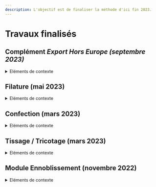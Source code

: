```yaml
---
description: L'objectif est de finaliser la méthode d'ici fin 2023.
---
```


# Travaux finalisés

## Complément _Export Hors Europe (septembre 2023)_

<details>

<summary>Eléments de contexte</summary>

Introduction d'un complément "hors-ACV" destiné à estimer l'impact des vêtements exportés hors Europe et non réutilisés.

Pourquoi un tel complément ?\
En l'état, les modélisations ACV telles que le projet de PEFCR Apparel & Footwear (v1.3) prévoient que les vêtements sont éliminés localement (France / Europe), réutilisés (en France ou à l'international) ou recyclés.\
Or, une part significative des vêtements exportés hors Europe sont directement jetés sans être réutilisés et ont un impact significatif sur les écosystèmes locaux.&#x20;

Ce complément proposé par Ecobalyse a vocation à être débattu/enrichi avec la communauté.

Aller plus loin => [https://fabrique-numerique.gitbook.io/ecobalyse/textile/complements-hors-acv/export-hors-europe](https://fabrique-numerique.gitbook.io/ecobalyse/textile/complements-hors-acv/export-hors-europe)

</details>

## Filature (mai 2023)

<details>

<summary>Eléments de contexte </summary>

La modélisation de l'étape de Filature était limitée car le socle technique historique (Base Impacts) ne permettait pas de différencier les procédés Matière et Filature. Ces derniers étaient regroupés dans des procédés génériques.

L'étape de filature est complexe car les propriétés recherchées par le donneur d'ordre sont nombreuses (coût, finesse, élasticité, régularité, etc.).&#x20;

La prise en compte de paramètres plus précis pour cette étape fut nécessaire afin de mieux refléter/différencier les réalités métier. Illustration de paramètres pris en compte :&#x20;

* procédé utilisé (Filature vs Filage)
* technique de filature (open-end vs ring)
* titrage du fil&#x20;

**Support de travail (illustratif)**\
[**https://docs.google.com/presentation/d/1NKjkK9IiWRp7aMC\_lmG6cju2XWMgExHR5t-\_GTsq\_jY/edit?usp=sharing**](https://docs.google.com/presentation/d/1NKjkK9IiWRp7aMC\_lmG6cju2XWMgExHR5t-\_GTsq\_jY/edit?usp=sharing)

</details>

## Confection (mars 2023)

<details>

<summary>Eléments de contexte </summary>

L'étape de confection constitue un enjeu majeur pour les entreprises à plusieurs égards :&#x20;

* la découpe implique des chutes (on parle d'emploi-matière) qui impactent d'autant la quantité de matière à produire,
* le temps-homme est élevé (et donc le coût de production) car l'assemblage des parties d'un vêtement est complexe et généralement effectué manuellement.

D'un point de vue environnemental, ces deux réalités peuvent être significatives dans une ACV.&#x20;

Dès lors, appréhender correctement ces paramètres (% pertes & temps-minute <=> kWh) est clé.

**Exemple de questions/enjeux abordés avec les experts de l'industrie**

* Quels sont les temps-minutes / SMV de vos vêtements ( # de minutes de confection) ?
* Avez-vous déjà estimé la consommation d’électricité de vos vêtements sur l’étape confection ?
* Quels sont vos taux de chute/pertes lors de la découpe/confection ?&#x20;

**Support de travail (illustratif)**\
[https://docs.google.com/presentation/d/1KhKaYWgYFO4pTx0AfE3RcErAU9fkl1Iw\_t9MdmJi9xk/edit?usp=sharing](https://docs.google.com/presentation/d/1KhKaYWgYFO4pTx0AfE3RcErAU9fkl1Iw\_t9MdmJi9xk/edit?usp=sharing)

</details>

## Tissage / Tricotage (mars 2023)

<details>

<summary>Eléments de contexte </summary>

L'étape tissage/tricotage contribue de manière significative à l'impact environnemental global d'un vêtement (entre 2% et 15% en moyenne); principalement du fait de la consommation d'électricité nécessaire pour actionner les machines.&#x20;

Ecobalyse mène des travaux poussés sur cette étape avec différents experts de l'industrie afin de retranscrire les réalités industrielles dans l'outil.&#x20;

**Exemple de questions/enjeux abordés avec les experts de l'industrie**

* Quelles sont les consommations moyennes d'électricitité (kWh / kg) constatées sur les principales machines de tissage et de tricotage ?&#x20;
* Quels sont les principaux procédés/techniques de tissage et tricotage utilisés dans l'industrie ?
* Quels sont les principaux grammages (g/m2) de tissu utilisés dans l'industrie ?
* Pourquoi à masse constante (1 kg) les procédés de tricotage consomment-ils généralement moins d'énergie (MJ) que ceux de tissage ?
* \[...]

**Support de travail (illustratif)** [https://docs.google.com/presentation/d/1y5Qkbz1IOwQB5678qgTio\_1fon1Cj9hHFQIfe4lm5y4/edit?usp=sharing](https://docs.google.com/presentation/d/1y5Qkbz1IOwQB5678qgTio\_1fon1Cj9hHFQIfe4lm5y4/edit?usp=sharing)

</details>

## Module Ennoblissement (novembre 2022)

<details>

<summary>Eléments de contexte </summary>

Les étapes d'ennoblissement (pré-traitement, teinture, finition) contribuent de manière élevée à l'impact environnemental global d'un vêtement.

Quelques données chiffrées :&#x20;

* Changement climatique (kg CO2 eq.) => entre 10% et 40% du total&#x20;
* Ecotoxicité aquatique => l'industrie Textile contribue de manière significative sur la pollution aquatique dans le monde (les chiffres proposés dans la littérature spécialisée varient entre 10% et 20%).&#x20;

**Exemple de questions/enjeux abordés avec les experts de l'industrie**

* De quelle manière le choix des fibres (cellulosique, synthétique, etc.) influe-t-il sur les procédés ?&#x20;
* Quels sont les principaux procédés (discontinu vs continu) et technologies (jet, batch, etc.) de teinture utilisés par type de vêtement/tissu ?
* Quels sont les principaux procédés d'impression utilisés dans l'industrie ?
* Comment s'effectue le choix du support de teinture (sur bourre/fil/tissu/article) ?
* Quelles sont les compositions chimiques des principaux bains de teinture utilisés dans l'industrie ?
* &#x20;\[...]

**Support de travail (illustratif)** [https://docs.google.com/presentation/d/1\_0nDBLbwXsdeb\_u9JdoawuPg3CiWNwzkhSDTwPGiTt4/edit?usp=sharing](https://docs.google.com/presentation/d/1\_0nDBLbwXsdeb\_u9JdoawuPg3CiWNwzkhSDTwPGiTt4/edit?usp=sharing)

</details>
